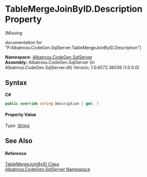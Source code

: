 # TableMergeJoinByID.Description Property 
 

\[Missing <summary> documentation for "P:Albatross.CodeGen.SqlServer.TableMergeJoinByID.Description"\]

**Namespace:**&nbsp;<a href="9727DDEC.md">Albatross.CodeGen.SqlServer</a><br />**Assembly:**&nbsp;Albatross.CodeGen.SqlServer (in Albatross.CodeGen.SqlServer.dll) Version: 1.0.6572.36036 (1.0.0.0)

## Syntax

**C#**<br />
``` C#
public override string Description { get; }
```


#### Property Value
Type: <a href="http://msdn2.microsoft.com/en-us/library/s1wwdcbf" target="_blank">String</a>

## See Also


#### Reference
<a href="77FA7CFA.md">TableMergeJoinByID Class</a><br /><a href="9727DDEC.md">Albatross.CodeGen.SqlServer Namespace</a><br />
